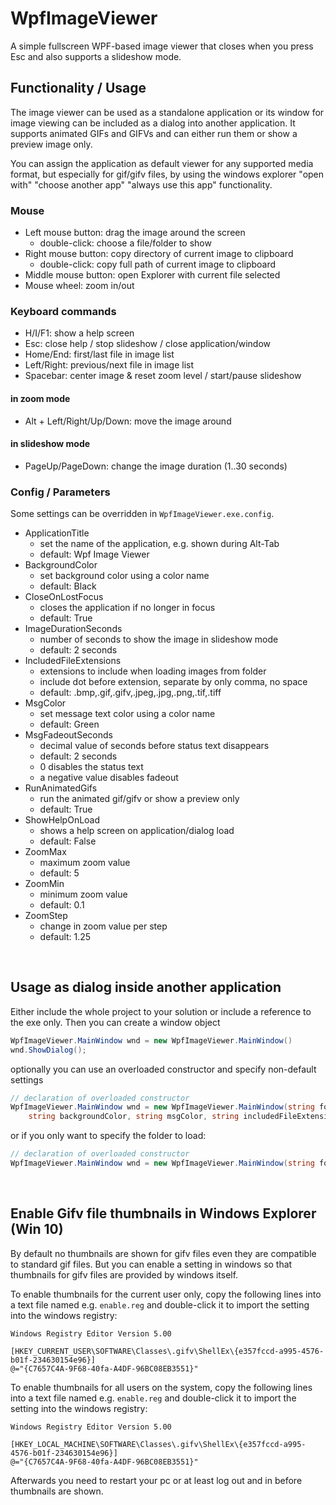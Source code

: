 # WpfImageViewer

A simple fullscreen WPF-based image viewer that closes when you press Esc and also supports a slideshow mode.

## Functionality / Usage

The image viewer can be used as a standalone application or its window for image viewing can be included as a dialog into another application.
It supports animated GIFs and GIFVs and can either run them or show a preview image only.

You can assign the application as default viewer for any supported media format, but especially for gif/gifv files, by using the windows explorer "open with" "choose another app" "always use this app" functionality.

### Mouse

* Left mouse button: drag the image around the screen
    * double-click: choose a file/folder to show
* Right mouse button: copy directory of current image to clipboard
    * double-click: copy full path of current image to clipboard
* Middle mouse button: open Explorer with current file selected
* Mouse wheel: zoom in/out

### Keyboard commands

* H/I/F1: show a help screen
* Esc: close help / stop slideshow / close application/window
* Home/End: first/last file in image list
* Left/Right: previous/next file in image list
* Spacebar: center image & reset zoom level / start/pause slideshow

#### in zoom mode

* Alt + Left/Right/Up/Down: move the image around

#### in slideshow mode

* PageUp/PageDown: change the image duration (1..30 seconds)

### Config / Parameters

Some settings can be overridden in `WpfImageViewer.exe.config`.

* ApplicationTitle
    * set the name of the application, e.g. shown during Alt-Tab
    * default: Wpf Image Viewer
* BackgroundColor
    * set background color using a color name
    * default: Black
* CloseOnLostFocus
    * closes the application if no longer in focus
    * default: True
* ImageDurationSeconds
    * number of seconds to show the image in slideshow mode
    * default: 2 seconds
* IncludedFileExtensions
    * extensions to include when loading images from folder
    * include dot before extension, separate by only comma, no space
    * default: .bmp,.gif,.gifv,.jpeg,.jpg,.png,.tif,.tiff
* MsgColor
    * set message text color using a color name
    * default: Green
* MsgFadeoutSeconds
    * decimal value of seconds before status text disappears
    * default: 2 seconds
    * 0 disables the status text
    * a negative value disables fadeout
* RunAnimatedGifs
    * run the animated gif/gifv or show a preview only
    * default: True
* ShowHelpOnLoad
    * shows a help screen on application/dialog load
    * default: False
* ZoomMax
    * maximum zoom value
    * default: 5
* ZoomMin
    * minimum zoom value
    * default: 0.1
* ZoomStep
    * change in zoom value per step
    * default: 1.25
<br/>

## Usage as dialog inside another application

Either include the whole project to your solution or include a reference to the exe only. Then you can create a window object 
```csharp
WpfImageViewer.MainWindow wnd = new WpfImageViewer.MainWindow()
wnd.ShowDialog();
```
optionally you can use an overloaded constructor and specify non-default settings
```csharp
// declaration of overloaded constructor
WpfImageViewer.MainWindow wnd = new WpfImageViewer.MainWindow(string folder, bool showHelpOnLoad, bool runAnimatedGifs, bool closeOnLostFocus,
    string backgroundColor, string msgColor, string includedFileExtensions, int imageDurationSeconds, double fadeoutSeconds, double zoomMin, double zoomMax, double zoomStep)
```
or if you only want to specify the folder to load:
```csharp
// declaration of overloaded constructor
WpfImageViewer.MainWindow wnd = new WpfImageViewer.MainWindow(string folder)
```
<br/>

## Enable Gifv file thumbnails in Windows Explorer (Win 10)

By default no thumbnails are shown for gifv files even they are compatible to standard gif files. But you can enable a setting in windows so that thumbnails for gifv files are provided by windows itself.

To enable thumbnails for the current user only, copy the following lines into a text file named e.g. `enable.reg` and double-click it to import the setting into the windows registry:
```
Windows Registry Editor Version 5.00

[HKEY_CURRENT_USER\SOFTWARE\Classes\.gifv\ShellEx\{e357fccd-a995-4576-b01f-234630154e96}]
@="{C7657C4A-9F68-40fa-A4DF-96BC08EB3551}"
```

To enable thumbnails for all users on the system, copy the following lines into a text file named e.g. `enable.reg` and double-click it to import the setting into the windows registry:
```
Windows Registry Editor Version 5.00

[HKEY_LOCAL_MACHINE\SOFTWARE\Classes\.gifv\ShellEx\{e357fccd-a995-4576-b01f-234630154e96}]
@="{C7657C4A-9F68-40fa-A4DF-96BC08EB3551}"
```

Afterwards you need to restart your pc or at least log out and in before thumbnails are shown.
<br/><br/>
